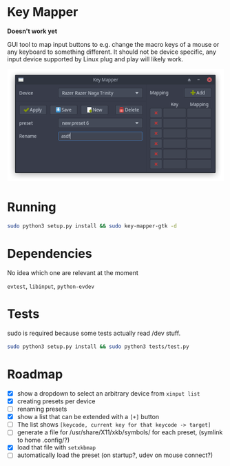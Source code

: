 # Key Mapper

**Doesn't work yet**

GUI tool to map input buttons to e.g. change the macro keys of a mouse or any keyboard to something
different. It should not be device specific, any input device supported by Linux plug and play will likely
work.

<p align="center">
    <img src="data/screenshot.png"/>
</p>

# Running

```bash
sudo python3 setup.py install && sudo key-mapper-gtk -d
```

# Dependencies

No idea which one are relevant at the moment

`evtest`, `libinput`, `python-evdev`

# Tests

sudo is required because some tests actually read /dev stuff.

```bash
sudo python3 setup.py install && sudo python3 tests/test.py
```

# Roadmap

- [x] show a dropdown to select an arbitrary device from `xinput list`
- [x] creating presets per device
- [ ] renaming presets
- [x] show a list that can be extended with a `[+]` button
- [ ] The list shows `[keycode, current key for that keycode -> target]`
- [ ] generate a file for /usr/share/X11/xkb/symbols/ for each preset, (symlink to home .config/?)
- [x] load that file with `setxkbmap`
- [ ] automatically load the preset (on startup?, udev on mouse connect?)
